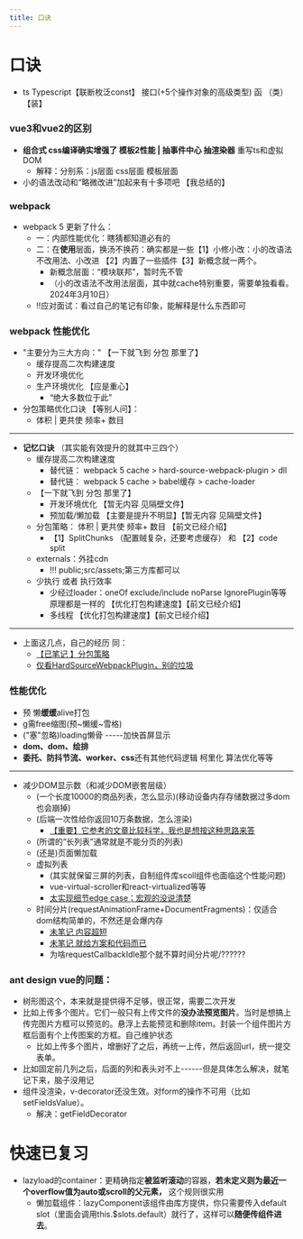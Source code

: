 ```yaml
---
title: 口诀
---
```


# 口诀

- ts Typescript【联断枚泛const】 接口(+5个操作对象的高级类型)   函    （类）   【装】

### vue3和vue2的区别

- **组合式   css编译确实增强了 模板2性能   |   抽事件中心 抽渲染器**   重写ts和虚拟DOM
  - 解释：分别系：js层面  css层面 模板层面 
- 小的语法改动和“略微改进”加起来有十多项吧 【我总结的】

### webpack 

- webpack 5 更新了什么：
  - 一：内部性能优化：瞎猜都知道必有的
  - 二：在**使用**层面，换汤不换药：确实都是一些【1】小修小改：小的改语法不改用法、小改进 【2】内置了一些插件【3】新概念就一两个。
    - 新概念层面：“模块联邦”，暂时先不管
    - （小的改语法不改用法层面，其中就cache特别重要，需要单独看看。 2024年3月10日）
  - !!应对面试：看过自己的笔记有印象，能解释是什么东西即可

### webpack 性能优化

- "主要分为三大方向："  【一下就飞到 分包 那里了】
  - 缓存提高二次构建速度
  - 开发环境优化
  - 生产环境优化 【应是重心】
    - “绝大多数位于此”
- 分包策略优化口诀 【等别人问】： 
  - 体积  |  更共使 频率+   数目

------

- **记忆口诀**   （其实能有效提升的就其中三四个）
  - 缓存提高二次构建速度
    - 替代链：   webpack 5 cache  >  hard-source-webpack-plugin > dll
    - 替代链：   webpack 5 cache > babel缓存  >  cache-loader
  - 【一下就飞到 分包 那里了】
    - 开发环境优化  【暂无内容 见隔壁文件】
    - 预加载/懒加载  【主要是提升不明显】【暂无内容 见隔壁文件】
  - 分包策略： 体积  |  更共使 频率+   数目     【前文已经介绍】
    - 【1】SplitChunks  （配置贼复杂，还要考虑缓存）  和  【2】code split
  - externals：外挂cdn
    - !!! public;src/assets;第三方库都可以
  - 少执行 或者 执行效率
    - 少经过loader：oneOf exclude/include  noParse IgnorePlugin等等 原理都是一样的    【优化打包构建速度】【前文已经介绍】
    - 多线程    【优化打包构建速度】【前文已经介绍】

------

- 上面这几点，自己的经历 同：
  - [【已笔记 】分包策略](https://juejin.cn/post/6844903652956585992)
  - [仅看HardSourceWebpackPlugin，别的垃圾](https://juejin.cn/post/7233046023243907128)



### 性能优化

- 预 懒**缓缓**alive打包
- g需free缩图(预~懒缓~雪格)
- ("塞"忽略)loading懒骨         -----加快首屏显示
- **dom、dom、绘排** 
- **委托、防抖节流、worker、css**还有其他代码逻辑 柯里化 算法优化等等

-----

- 减少DOM显示数（和减少DOM嵌套层级）
  - (一个长度10000的商品列表，怎么显示)(移动设备内存存储数据过多dom也会崩掉)
  - (后端一次性给你返回10万条数据，怎么渲染)
    - [【重要】它参考的文章比较科学，我也是想按这种思路来答](https://juejin.cn/post/7071979844115890206)
  - (所谓的“长列表”通常就是不能分页的列表)
  - (还是)页面懒加载
  - 虚拟列表
    - (其实就保留三屏的列表，自制组件库scoll组件也面临这个性能问题)
    - vue-virtual-scroller和react-virtualized等等
    - [太实现细节edge case；宏观的没说清楚](https://juejin.cn/post/6844903982742110216)
  - 时间分片(requestAnimationFrame+DocumentFragments)：仅适合dom结构简单的，不然还是会爆内存
    - [未笔记 内容超短](https://juejin.cn/post/6844903938894872589)
    - [未笔记 就给方案和代码而已](https://juejin.cn/post/6844904082714984461)
    - 为啥requestCallbackIdle那个就不算时间分片呢/??????


### ant design vue的问题：

- 树形图这个，本来就是提供得不足够，很正常，需要二次开发
- 比如上传多个图片。它们一般只有上传文件的**没办法预览图片**。当时是想搞上传完图片方框可以预览的。悬浮上去能预览和删除item。封装一个组件图片方框后面有个上传图案的方框。自己维护状态
  - 比如上传多个图片，增删好了之后，再统一上传，然后返回url，统一提交表单。
- 比如固定前几列之后，后面的列和表头对不上------但是具体怎么解决，就笔记下来，脑子没用记
- 组件没渲染，v-decorator还没生效。对form的操作不可用（比如setFieldsValue）。
  - 解决：getFieldDecorator



# 快速已复习

- lazyload的container：更精确指定**被监听滚动**的容器，**若未定义则为最近一个overflow值为auto或scroll的父元素，** 这个规则很实用
  - 懒加载组件：lazyComponent该组件由库方提供，你只需要传入default slot（里面会调用this.$slots.default）就行了，这样可以**随便传组件进去**。


